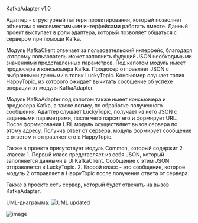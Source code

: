 KafkaAdapter v1.0

Адаптер - структурный паттерн проектирования, который позволяет объектам с несовместимыми интерфейсами работать вместе.
Данный проект выступает в роли адаптера, который позволяет общаться с сервером при помощи Kafka.

Модуль KafkaClient отвечает за пользовательский интерфейс, благодаря которому пользователь может заполнить будущий JSON необходимыми значениями представленных параметров. 
Под капотом модуль имеет продюсера и консьюмера Kafka. Продюсер отправляет JSON с выбранными данными в топик LuckyTopic. Консьюмер слушает топик HappyTopic, из которого ожидает вычитать сообщение об успехе операции от модуля KafkaAdapter.

Модуль KafkaAdapter под капотом также имеет консьюмера и продюсера Kafka, а также логику, по обработке полученного сообщения.
Адаптер слушает LuckyTopic, получает из него JSON с заданными параметрами, после чего парсит его и формирует URL.
После формирования URL модуль осуществляет вызов сервера по этому адресу.
Получив ответ от сервера, модуль формирует сообщение с ответом и отправляет его в HappyTopic.

Также в проекте присутствует модуль Common, который содержит 2 класса:
	1. Первый класс представляет из себя JSON, который заполняется данными в UI KafkaClient. Сообщение с этим JSON отправляется в LuckyTopic.
	2. Второй класс - это сообщение, которое модуль 2 отправляет в HappyTopic после получения ответа от сервера.
	
Также в проекте есть сервер, который будет отвечать на вызов KafkaAdapter.

UML-диаграмма:
![UML updated](https://github.com/PavelRepinsky/KafkaAdapterProject/assets/154328944/6cd1107f-fbd3-4079-a343-1400eec75d16)

![image](https://github.com/PavelRepinsky/KafkaAdapterProject/assets/154328944/9019d20c-ccb0-4592-aaff-a1608d545e6a)
